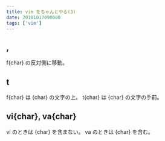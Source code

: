 ```yaml
---
title: vim をちゃんとやる(3)
date: 20181017090000
tags: ['vim']
---
```


## ,
f{char} の反対側に移動。

## t
f{char} は {char} の文字の上。
t{char} は {char} の文字の手前。

## vi{char}, va{char}
vi のときは {char} を含まない。
va のときは {char} を含む。
